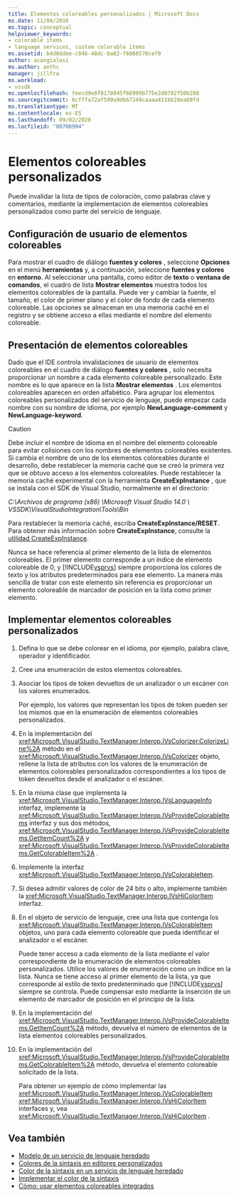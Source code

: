```yaml
---
title: Elementos coloreables personalizados | Microsoft Docs
ms.date: 11/04/2016
ms.topic: conceptual
helpviewer_keywords:
- colorable items
- language services, custom colorable items
ms.assetid: b4d0ddee-c04b-48dc-ba82-f6068570cef0
author: acangialosi
ms.author: anthc
manager: jillfra
ms.workload:
- vssdk
ms.openlocfilehash: feecd9e8f8178045f66999b775e2d0792f50b288
ms.sourcegitcommit: 6cfffa72af599a9d667249caaaa411bb28ea69fd
ms.translationtype: MT
ms.contentlocale: es-ES
ms.lasthandoff: 09/02/2020
ms.locfileid: "80708994"
---
```

# <a name="custom-colorable-items"></a>Elementos coloreables personalizados
Puede invalidar la lista de tipos de coloración, como palabras clave y comentarios, mediante la implementación de elementos coloreables personalizados como parte del servicio de lenguaje.

## <a name="user-settings-of-colorable-items"></a>Configuración de usuario de elementos coloreables
 Para mostrar el cuadro de diálogo **fuentes y colores** , seleccione **Opciones** en el menú **herramientas** y, a continuación, seleccione **fuentes y colores** en **entorno**. Al seleccionar una pantalla, como editor de **texto** o **ventana de comandos**, el cuadro de lista **Mostrar elementos** muestra todos los elementos coloreables de la pantalla. Puede ver y cambiar la fuente, el tamaño, el color de primer plano y el color de fondo de cada elemento coloreable. Las opciones se almacenan en una memoria caché en el registro y se obtiene acceso a ellas mediante el nombre del elemento coloreable.

## <a name="presentation-of-colorable-items"></a>Presentación de elementos coloreables
 Dado que el IDE controla invalidaciones de usuario de elementos coloreables en el cuadro de diálogo **fuentes y colores** , solo necesita proporcionar un nombre a cada elemento coloreable personalizado. Este nombre es lo que aparece en la lista **Mostrar elementos** . Los elementos coloreables aparecen en orden alfabético. Para agrupar los elementos coloreables personalizados del servicio de lenguaje, puede empezar cada nombre con su nombre de idioma, por ejemplo **NewLanguage-comment** y **NewLanguage-keyword**.

> [!CAUTION]
> Debe incluir el nombre de idioma en el nombre del elemento coloreable para evitar colisiones con los nombres de elementos coloreables existentes. Si cambia el nombre de uno de los elementos coloreables durante el desarrollo, debe restablecer la memoria caché que se creó la primera vez que se obtuvo acceso a los elementos coloreables. Puede restablecer la memoria caché experimental con la herramienta **CreateExpInstance** , que se instala con el SDK de Visual Studio, normalmente en el directorio:
>
> *C:\Archivos de programa (x86) \Microsoft Visual Studio 14.0 \ VSSDK\VisualStudioIntegration\Tools\Bin*
>
> Para restablecer la memoria caché, escriba **CreateExpInstance/RESET**. Para obtener más información sobre **CreateExpInstance**, consulte la [utilidad CreateExpInstance](../../extensibility/internals/createexpinstance-utility.md).

 Nunca se hace referencia al primer elemento de la lista de elementos coloreables. El primer elemento corresponde a un índice de elemento coloreable de 0, y [!INCLUDE[vsprvs](../../code-quality/includes/vsprvs_md.md)] siempre proporciona los colores de texto y los atributos predeterminados para ese elemento. La manera más sencilla de tratar con este elemento sin referencia es proporcionar un elemento coloreable de marcador de posición en la lista como primer elemento.

## <a name="implement-custom-colorable-items"></a>Implementar elementos coloreables personalizados

1. Defina lo que se debe colorear en el idioma, por ejemplo, palabra clave, operador y identificador.

2. Cree una enumeración de estos elementos coloreables.

3. Asociar los tipos de token devueltos de un analizador o un escáner con los valores enumerados.

    Por ejemplo, los valores que representan los tipos de token pueden ser los mismos que en la enumeración de elementos coloreables personalizados.

4. En la implementación del <xref:Microsoft.VisualStudio.TextManager.Interop.IVsColorizer.ColorizeLine%2A> método en el <xref:Microsoft.VisualStudio.TextManager.Interop.IVsColorizer> objeto, rellene la lista de atributos con los valores de la enumeración de elementos coloreables personalizados correspondientes a los tipos de token devueltos desde el analizador o el escáner.

5. En la misma clase que implementa la <xref:Microsoft.VisualStudio.TextManager.Interop.IVsLanguageInfo> interfaz, implemente la <xref:Microsoft.VisualStudio.TextManager.Interop.IVsProvideColorableItems> interfaz y sus dos métodos, <xref:Microsoft.VisualStudio.TextManager.Interop.IVsProvideColorableItems.GetItemCount%2A> y <xref:Microsoft.VisualStudio.TextManager.Interop.IVsProvideColorableItems.GetColorableItem%2A> .

6. Implemente la interfaz <xref:Microsoft.VisualStudio.TextManager.Interop.IVsColorableItem>.

7. Si desea admitir valores de color de 24 bits o alto, implemente también la <xref:Microsoft.VisualStudio.TextManager.Interop.IVsHiColorItem> interfaz.

8. En el objeto de servicio de lenguaje, cree una lista que contenga los <xref:Microsoft.VisualStudio.TextManager.Interop.IVsColorableItem> objetos, uno para cada elemento coloreable que pueda identificar el analizador o el escáner.

    Puede tener acceso a cada elemento de la lista mediante el valor correspondiente de la enumeración de elementos coloreables personalizados. Utilice los valores de enumeración como un índice en la lista. Nunca se tiene acceso al primer elemento de la lista, ya que corresponde al estilo de texto predeterminado que [!INCLUDE[vsprvs](../../code-quality/includes/vsprvs_md.md)] siempre se controla. Puede compensar esto mediante la inserción de un elemento de marcador de posición en el principio de la lista.

9. En la implementación del <xref:Microsoft.VisualStudio.TextManager.Interop.IVsProvideColorableItems.GetItemCount%2A> método, devuelva el número de elementos de la lista elementos coloreables personalizados.

10. En la implementación del <xref:Microsoft.VisualStudio.TextManager.Interop.IVsProvideColorableItems.GetColorableItem%2A> método, devuelva el elemento coloreable solicitado de la lista.

    Para obtener un ejemplo de cómo implementar las <xref:Microsoft.VisualStudio.TextManager.Interop.IVsColorableItem> <xref:Microsoft.VisualStudio.TextManager.Interop.IVsHiColorItem> interfaces y, vea <xref:Microsoft.VisualStudio.TextManager.Interop.IVsHiColorItem> .

## <a name="see-also"></a>Vea también
- [Modelo de un servicio de lenguaje heredado](../../extensibility/internals/model-of-a-legacy-language-service.md)
- [Colores de la sintaxis en editores personalizados](../../extensibility/syntax-coloring-in-custom-editors.md)
- [Color de la sintaxis en un servicio de lenguaje heredado](../../extensibility/internals/syntax-coloring-in-a-legacy-language-service.md)
- [Implementar el color de la sintaxis](../../extensibility/internals/implementing-syntax-coloring.md)
- [Cómo: usar elementos coloreables integrados](../../extensibility/internals/how-to-use-built-in-colorable-items.md)
